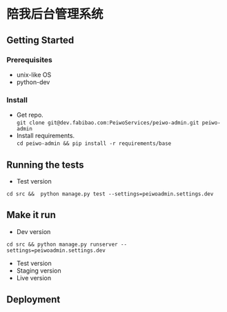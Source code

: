 # 陪我后台管理系统

## Getting Started

### Prerequisites
+ unix-like OS
+ python-dev  


### Install
+ Get repo.  
```git clone git@dev.fabibao.com:PeiwoServices/peiwo-admin.git peiwo-admin```
+ Install requirements.  
 ```cd peiwo-admin && pip install -r requirements/base```

## Running the tests
+ Test version
```peiwo-admin
cd src &&  python manage.py test --settings=peiwoadmin.settings.dev 

```

## Make it run
+ Dev version  
```peiwo-admin
cd src && python manage.py runserver --settings=peiwoadmin.settings.dev 
```
+ Test version
+ Staging version
+ Live version


## Deployment